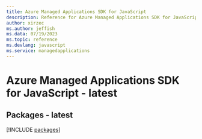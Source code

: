 ```yaml
---
title: Azure Managed Applications SDK for JavaScript
description: Reference for Azure Managed Applications SDK for JavaScript
author: xirzec
ms.author: jeffish
ms.data: 07/19/2023
ms.topic: reference
ms.devlang: javascript
ms.service: managedapplications
---
```

# Azure Managed Applications SDK for JavaScript - latest
## Packages - latest
[!INCLUDE [packages](managed-applications-index.md)]